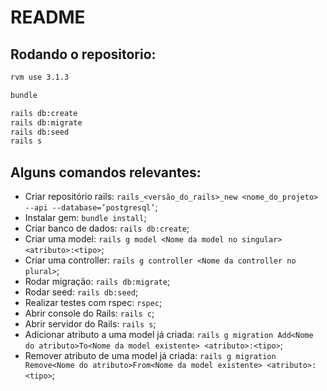 # README

## Rodando o repositorio:

```bash
rvm use 3.1.3
```

```bash
bundle
```

```bash
rails db:create
rails db:migrate
rails db:seed
rails s
```

## Alguns comandos relevantes:

- Criar repositório rails: `rails_<versão_do_rails>_new <nome_do_projeto> --api --database=’postgresql’`;
- Instalar gem: `bundle install`;
- Criar banco de dados: `rails db:create`;
- Criar uma model: `rails g model <Nome da model no singular> <atributo>:<tipo>`;
- Criar uma controller: `rails g controller <Nome da controller no plural>`;
- Rodar migração: `rails db:migrate`;
- Rodar seed: `rails db:seed`;
- Realizar testes com rspec: `rspec`;
- Abrir console do Rails: `rails c`;
- Abrir servidor do Rails: `rails s`;
- Adicionar atributo a uma model já criada: `rails g migration Add<Nome do atributo>To<Nome da model existente> <atributo>:<tipo>`;
- Remover atributo de uma model já criada: `rails g migration Remove<Nome do atributo>From<Nome da model existente> <atributo>:<tipo>`;
